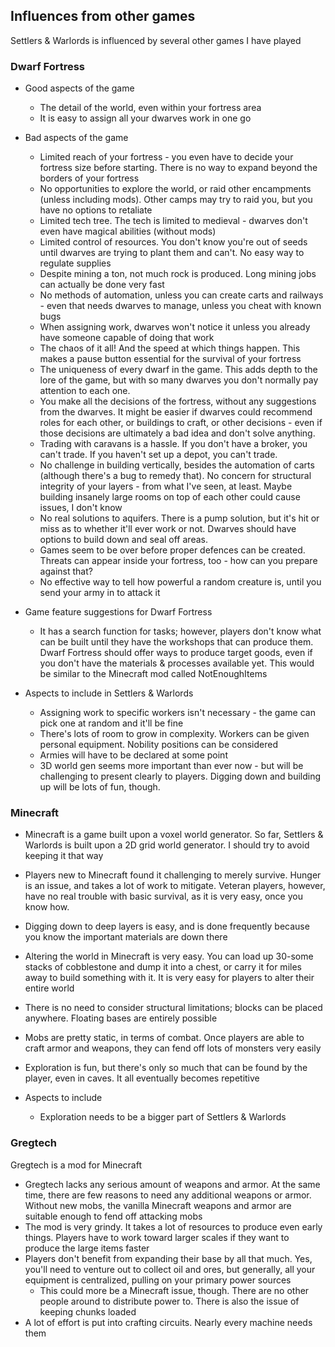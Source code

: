 ## Influences from other games

Settlers & Warlords is influenced by several other games I have played

### Dwarf Fortress

-   Good aspects of the game
    -   The detail of the world, even within your fortress area
    -   It is easy to assign all your dwarves work in one go
-   Bad aspects of the game

    -   Limited reach of your fortress - you even have to decide your fortress size before starting. There is no way to expand beyond the borders of your fortress
    -   No opportunities to explore the world, or raid other encampments (unless including mods). Other camps may try to raid you, but you have no options to retaliate
    -   Limited tech tree. The tech is limited to medieval - dwarves don't even have magical abilities (without mods)
    -   Limited control of resources. You don't know you're out of seeds until dwarves are trying to plant them and can't. No easy way to regulate supplies
    -   Despite mining a ton, not much rock is produced. Long mining jobs can actually be done very fast
    -   No methods of automation, unless you can create carts and railways - even that needs dwarves to manage, unless you cheat with known bugs
    -   When assigning work, dwarves won't notice it unless you already have someone capable of doing that work
    -   The chaos of it all! And the speed at which things happen. This makes a pause button essential for the survival of your fortress
    -   The uniqueness of every dwarf in the game. This adds depth to the lore of the game, but with so many dwarves you don't normally pay attention to each one.
    -   You make all the decisions of the fortress, without any suggestions from the dwarves. It might be easier if dwarves could recommend roles for each other, or buildings to craft, or other decisions - even if those decisions are ultimately a bad idea and don't solve anything.
    -   Trading with caravans is a hassle. If you don't have a broker, you can't trade. If you haven't set up a depot, you can't trade.
    -   No challenge in building vertically, besides the automation of carts (although there's a bug to remedy that). No concern for structural integrity of your layers - from what I've seen, at least. Maybe building insanely large rooms on top of each other could cause issues, I don't know
    -   No real solutions to aquifers. There is a pump solution, but it's hit or miss as to whether it'll ever work or not. Dwarves should have options to build down and seal off areas.
    -   Games seem to be over before proper defences can be created. Threats can appear inside your fortress, too - how can you prepare against that?
    -   No effective way to tell how powerful a random creature is, until you send your army in to attack it

-   Game feature suggestions for Dwarf Fortress

    -   It has a search function for tasks; however, players don't know what can be built until they have the workshops that can produce them. Dwarf Fortress should offer ways to produce target goods, even if you don't have the materials & processes available yet. This would be similar to the Minecraft mod called NotEnoughItems

-   Aspects to include in Settlers & Warlords
    -   Assigning work to specific workers isn't necessary - the game can pick one at random and it'll be fine
    -   There's lots of room to grow in complexity. Workers can be given personal equipment. Nobility positions can be considered
    -   Armies will have to be declared at some point
    -   3D world gen seems more important than ever now - but will be challenging to present clearly to players. Digging down and building up will be lots of fun, though.

### Minecraft

-   Minecraft is a game built upon a voxel world generator. So far, Settlers & Warlords is built upon a 2D grid world generator. I should try to avoid keeping it that way
-   Players new to Minecraft found it challenging to merely survive. Hunger is an issue, and takes a lot of work to mitigate. Veteran players, however, have no real trouble with basic survival, as it is very easy, once you know how.
-   Digging down to deep layers is easy, and is done frequently because you know the important materials are down there
-   Altering the world in Minecraft is very easy. You can load up 30-some stacks of cobblestone and dump it into a chest, or carry it for miles away to build something with it. It is very easy for players to alter their entire world
-   There is no need to consider structural limitations; blocks can be placed anywhere. Floating bases are entirely possible
-   Mobs are pretty static, in terms of combat. Once players are able to craft armor and weapons, they can fend off lots of monsters very easily
-   Exploration is fun, but there's only so much that can be found by the player, even in caves. It all eventually becomes repetitive

-   Aspects to include
    -   Exploration needs to be a bigger part of Settlers & Warlords

### Gregtech

Gregtech is a mod for Minecraft

-   Gregtech lacks any serious amount of weapons and armor. At the same time, there are few reasons to need any additional weapons or armor. Without new mobs, the vanilla Minecraft weapons and armor are suitable enough to fend off attacking mobs
-   The mod is very grindy. It takes a lot of resources to produce even early things. Players have to work toward larger scales if they want to produce the large items faster
-   Players don't benefit from expanding their base by all that much. Yes, you'll need to venture out to collect oil and ores, but generally, all your equipment is centralized, pulling on your primary power sources
    -   This could more be a Minecraft issue, though. There are no other people around to distribute power to. There is also the issue of keeping chunks loaded
-   A lot of effort is put into crafting circuits. Nearly every machine needs them
